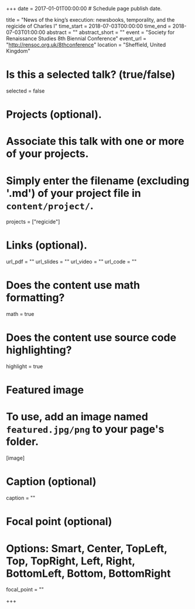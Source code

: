 +++
date = 2017-01-01T00:00:00  # Schedule page publish date.

title = "News of the king’s execution: newsbooks, temporality, and the regicide of Charles I"
time_start = 2018-07-03T00:00:00
time_end = 2018-07-03T01:00:00
abstract = ""
abstract_short = ""
event = "Society for Renaissance Studies 8th Biennial Conference"
event_url = "http://rensoc.org.uk/8thconference"
location = "Sheffield, United Kingdom"

# Is this a selected talk? (true/false)
selected = false

# Projects (optional).
#   Associate this talk with one or more of your projects.
#   Simply enter the filename (excluding '.md') of your project file in `content/project/`.
projects = ["regicide"]

# Links (optional).
url_pdf = ""
url_slides = ""
url_video = ""
url_code = ""

# Does the content use math formatting?
math = true

# Does the content use source code highlighting?
highlight = true

# Featured image
# To use, add an image named `featured.jpg/png` to your page's folder. 
[image]
  # Caption (optional)
  caption = ""

  # Focal point (optional)
  # Options: Smart, Center, TopLeft, Top, TopRight, Left, Right, BottomLeft, Bottom, BottomRight
  focal_point = ""

+++


